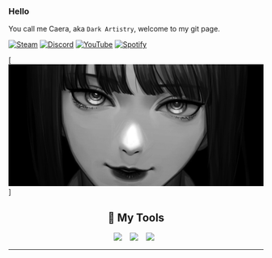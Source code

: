 ### Hello 
You call me Caera, aka ``Dark Artistry``, welcome to my git page.

[![Steam](https://img.shields.io/badge/steam-%23000000.svg?style=for-the-badge&logo=steam&logoColor=white)](https://steamcommunity.com/id/Dark_Artistry/) [![Discord](https://img.shields.io/badge/Discord-%235865F2.svg?style=for-the-badge&logo=discord&logoColor=white)](https://discordapp.com/users/520882636277809161/)
[![YouTube](https://img.shields.io/badge/YouTube-%23FF0000.svg?style=for-the-badge&logo=YouTube&logoColor=white)](https://www.youtube.com/@Caera) [![Spotify](https://img.shields.io/badge/Spotify-1ED760?style=for-the-badge&logo=spotify&logoColor=white)](https://open.spotify.com/playlist/4SGdSnI6cHV7ybgKRntZ9J)

[![Header](https://github.com/DarkArtistryGH/DarkArtistryGH/blob/main/assets/456.jpg)]

<h2 align="center"> 🔭 My Tools </h2>
<p align="center">
  <img src="https://img.shields.io/badge/python-3670A0?style=for-the-badge&logo=python&logoColor=ffdd54" />&nbsp;&nbsp;&nbsp;
  <img src="https://img.shields.io/badge/javascript-%23323330.svg?style=for-the-badge&logo=javascript&logoColor=%23F7DF1E" />&nbsp;&nbsp;&nbsp;
  <img src="https://img.shields.io/badge/html5-%23E34F26.svg?style=for-the-badge&logo=html5&logoColor=white" />&nbsp;&nbsp;
</p>

<hr>

<!--
**DarkArtistryGH/DarkArtistryGH** is a ✨ _special_ ✨ repository because its `README.md` (this file) appears on your GitHub profile.

Here are some ideas to get you started:

- 🔭 I’m currently working on ...
- 🌱 I’m currently learning ...
- 👯 I’m looking to collaborate on ...
- 🤔 I’m looking for help with ...
- 💬 Ask me about ...
- 📫 How to reach me: ...
- 😄 Pronouns: ...
- ⚡ Fun fact: ...
-->

